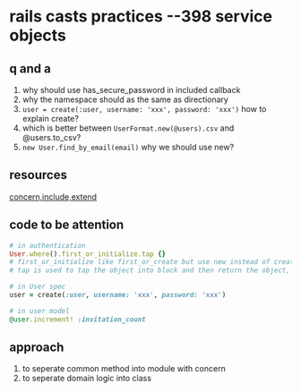 # rails casts practices --398 service objects

## q and a
1. why should use has_secure_password in included callback
2. why the namespace should as the same as directionary
3. `user = create(:user, username: 'xxx', password: 'xxx')` how to explain create?
4. which is better between `UserFormat.new(@users).csv` and @users.to_csv?
5. `new User.find_by_email(email)` why we should use new?

## resources
[concern,include,extend](http://www.zhlwish.com/2012/07/23/rails-activesupport-concern/)

## code to be attention

```ruby
# in authentication
User.where().first_or_initialize.tap {}
# first_or_initialize like first_or_create but use new instead of create
# tap is used to tap the object into block and then return the object, most use in method chain

# in User spec
user = create(:user, username: 'xxx', password: 'xxx')

# in user model
@user.increment! :invitation_count
```

## approach
1. to seperate common method into module with concern
2. to seperate domain logic into class
